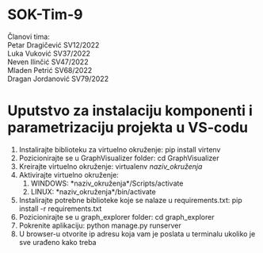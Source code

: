 # SOK-Tim-9

Članovi tima:  
Petar Dragičević SV12/2022  
Luka Vuković SV37/2022  
Neven Ilinčić SV47/2022  
Mladen Petrić SV68/2022  
Dragan Jordanović SV79/2022  


# Uputstvo za instalaciju komponenti i parametrizaciju projekta u VS-codu

1. Instalirajte biblioteku za virtuelno okruženje: pip install virtenv
2. Pozicionirajte se u GraphVisualizer folder: cd GraphVisualizer
3. Kreirajte virtuelno okruženje: virtualenv *naziv_okruženja*
4. Aktivirajte virtuelno okruženje:
   <ol>
     <li>WINDOWS: *naziv_okruženja*/Scripts/activate </li>
     <li>LINUX: *naziv_okruženja*/bin/activate</li>
   </ol>
6. Instalirajte potrebne biblioteke koje se nalaze u requirements.txt: pip install -r requirements.txt 
7. Pozicionirajte se u graph_explorer folder: cd graph_explorer
8. Pokrenite aplikaciju: python manage.py runserver
9. U browser-u otvorite ip adresu koja vam je poslata u terminalu ukoliko je sve urađeno kako treba
